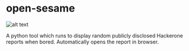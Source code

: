 # open-sesame


  ![alt text](https://github.com/humblelad/open-sesame/blob/master/images/osesame.png) 


A python tool which runs to display random publicly disclosed Hackerone reports when bored. Automatically opens the report in browser.
